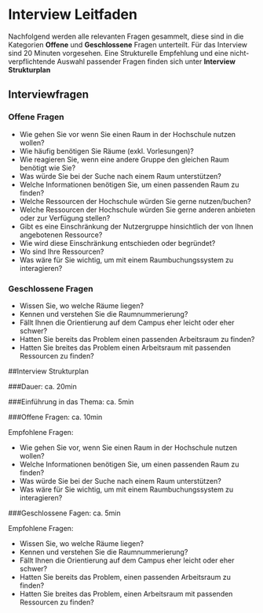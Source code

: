 # Interview Leitfaden

Nachfolgend werden alle relevanten Fragen gesammelt, diese sind in die Kategorien **Offene** und **Geschlossene** Fragen unterteilt.
Für das Interview sind 20 Minuten vorgesehen. Eine Strukturelle Empfehlung und eine nicht-verpflichtende Auswahl passender Fragen 
finden sich unter **Interview Strukturplan**


## Interviewfragen 

### Offene Fragen
- Wie gehen Sie vor wenn Sie einen Raum in der Hochschule nutzen wollen?
- Wie häufig benötigen Sie Räume (exkl. Vorlesungen)?
- Wie reagieren Sie, wenn eine andere Gruppe den gleichen Raum benötigt wie Sie?
- Was würde Sie bei der Suche nach einem Raum unterstützen?
- Welche Informationen benötigen Sie, um einen passenden Raum zu finden?
- Welche Ressourcen der Hochschule würden Sie gerne nutzen/buchen?
- Welche Ressourcen der Hochschule würden Sie gerne anderen anbieten oder zur Verfügung stellen?
- Gibt es eine Einschränkung der Nutzergruppe hinsichtlich der von Ihnen angebotenen Ressource?
- Wie wird diese Einschränkung entschieden oder begründet?
- Wo sind Ihre Ressourcen?
- Was wäre für Sie wichtig, um mit einem Raumbuchungssystem zu interagieren?

### Geschlossene Fragen

- Wissen Sie, wo welche Räume liegen?
- Kennen und verstehen Sie die Raumnummerierung?
- Fällt Ihnen die Orientierung auf dem Campus eher leicht oder eher schwer?
- Hatten Sie bereits das Problem einen passenden Arbeitsraum zu finden?
- Hatten Sie breites das Problem einen Arbeitsraum mit passenden Ressourcen zu finden?


##Interview Strukturplan

###Dauer: ca. 20min

###Einführung in das Thema: ca. 5min


###Offene Fragen: ca. 10min

Empfohlene Fragen:

- Wie gehen Sie vor, wenn Sie einen Raum in der Hochschule nutzen wollen?
- Welche Informationen benötigen Sie, um einen passenden Raum zu finden?
- Was würde Sie bei der Suche nach einem Raum unterstützen?
- Was wäre für Sie wichtig, um mit einem Raumbuchungssystem zu interagieren?

###Geschlossene Fagen: ca. 5min

Empfohlene Fragen:

- Wissen Sie, wo welche Räume liegen?
- Kennen und verstehen Sie die Raumnummerierung?
- Fällt Ihnen die Orientierung auf dem Campus eher leicht oder eher schwer?
- Hatten Sie bereits das Problem, einen passenden Arbeitsraum zu finden?
- Hatten Sie breites das Problem, einen Arbeitsraum mit passenden Ressourcen zu finden?
